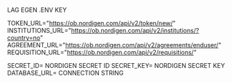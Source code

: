 

LAG EGEN .ENV KEY






TOKEN_URL="https://ob.nordigen.com/api/v2/token/new/"
INSTITUTIONS_URL="https://ob.nordigen.com/api/v2/institutions/?country=no"
AGREEMENT_URL="https://ob.nordigen.com/api/v2/agreements/enduser/"
REQUISITION_URL="https://ob.nordigen.com/api/v2/requisitions/"

SECRET_ID= NORDIGEN SECRET ID
SECRET_KEY= NORDIGEN SECRET KEY
DATABASE_URL= CONNECTION STRING